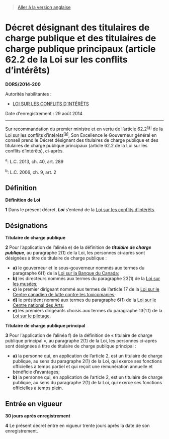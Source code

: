 > [Aller à la version anglaise](/en/Regulations/Statutory%20Orders%20and%20Regulations/2014/200.md)

# Décret désignant des titulaires de charge publique et des titulaires de charge publique principaux (article 62.2 de la Loi sur les conflits d’intérêts)

**DORS/2014-200**

Autorités habilitantes : 
- [LOI SUR LES CONFLITS D’INTÉRÊTS](/fr/Lois/Lois%20du%20Canada/2006/ch.%209,%20art.%202.md)

Date d'enregistrement : 29 août 2014

----------

Sur recommandation du premier ministre et en vertu de l’article 62.2<sup><a href='#nbp_81000-2-2164-F_hq_13909'>[a]</a></sup> de la [Loi sur les conflits d’intérêts](/fr/Lois/Lois%20du%20Canada/2006/ch.%209,%20art.%202.md)<sup><a href='#nbp_81000-2-2164-F_hq_13910'>[b]</a></sup>, Son Excellence le Gouverneur général en conseil prend le Décret désignant des titulaires de charge publique et des titulaires de charge publique principaux (article 62.2 de la Loi sur les conflits d’intérêts), ci-après.

<a name='nbp_81000-2-2164-F_hq_13909'><sup>a</sup></a>: L.C. 2013, ch. 40, art. 289<br />

<a name='nbp_81000-2-2164-F_hq_13910'><sup>b</sup></a>: L.C. 2006, ch. 9, art. 2<br />




## Définition



**Définition de Loi**

**1** Dans le présent décret, ***Loi*** s’entend de la [Loi sur les conflits d’intérêts](/fr/Lois/Lois%20du%20Canada/2006/ch.%209,%20art.%202.md).




## Désignations



**Titulaire de charge publique**

**2** Pour l’application de l’alinéa e) de la définition de ***titulaire de charge publique***, au paragraphe 2(1) de la Loi, les personnes ci-après sont désignées à titre de titulaire de charge publique :
- **a)** le gouverneur et le sous-gouverneur nommés aux termes du paragraphe 6(1) de la [Loi sur la Banque du Canada](/fr/Lois/Lois%20révisées%20du%20Canada/B/B-2.md);
- **b)** les directeurs nommés aux termes du paragraphe 23(1) de la [Loi sur les musées](/fr/Lois/Lois%20du%20Canada/1990/ch.%203.md);
- **c)** le premier dirigeant nommé aux termes de l’article 17 de la [Loi sur le Centre canadien de lutte contre les toxicomanies](/fr/Lois/Lois%20du%20Canada/1985/ch.%2049%20(4e%20suppl.).md);
- **d)** le président nommé aux termes du paragraphe 6(1) de la [Loi sur le Centre national des Arts](/fr/Lois/Lois%20révisées%20du%20Canada/N/N-3.md);
- **e)** les premiers dirigeants choisis aux termes du paragraphe 13(1.1) de la [Loi sur le pilotage](/fr/Lois/Lois%20révisées%20du%20Canada/P/P-14.md).




**Titulaire de charge publique principal**

**3** Pour l’application de l’alinéa f) de la définition de « titulaire de charge publique principal », au paragraphe 2(1) de la Loi, les personnes ci-après sont désignées à titre de titulaire de charge publique principal :
- **a)** la personne qui, en application de l’article 2, est un titulaire de charge publique, au sens du paragraphe 2(1) de la Loi, qui exerce ses fonctions officielles à temps partiel et qui reçoit une rémunération annuelle et bénéficie d’avantages;
- **b)** la personne qui, en application de l’article 2, est un titulaire de charge publique, au sens du paragraphe 2(1) de la Loi, qui exerce ses fonctions officielles à temps plein.




## Entrée en vigueur



**30 jours après enregistrement**

**4** Le présent décret entre en vigueur trente jours après la date de son enregistrement.


